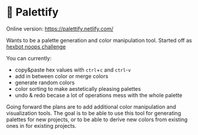 
# 🌈 Palettify

Online version: https://palettify.netlify.com/

Wants to be a palette generation and color manipulation tool. Started off as [hexbot noops challenge](https://noopschallenge.com/challenges/hexbot)

You can currently:
 - copy&paste hex values with `ctrl`+`c` and `ctrl`-`v`
 - add in between color or merge colors 
 - generate random colors
 - color sorting to make aestetically pleasing palettes
 - undo & redo becase a lot of operations mess with the whole palette
 
Going forward the plans are to add additional color manipulation and visualization tools. The goal is to be able to use this tool for generating palettes for new projects, or to be able to derive new colors from existing ones in for existing projects.
